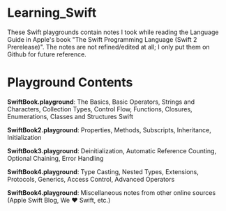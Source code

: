 # Learning_Swift
These Swift playgrounds contain notes I took while reading the Language Guide in
Apple's book "The Swift Programming Language (Swift 2 Prerelease)". The notes are 
not refined/edited at all; I only put them on Github for future reference.

# Playground Contents
**SwiftBook.playground**: The Basics, Basic Operators, Strings and Characters, Collection Types, 
Control Flow, Functions, Closures, Enumerations, Classes and Structures
Swift

**SwiftBook2.playground**: Properties, Methods, Subscripts, Inheritance, Initialization

**SwiftBook3.playground**: Deinitialization, Automatic Reference Counting, Optional Chaining, Error Handling

**SwiftBook4.playground**: Type Casting, Nested Types, Extensions, Protocols, Generics, Access Control, Advanced Operators

**SwiftBook4.playground**: Miscellaneous notes from other online sources (Apple Swift Blog, We :heart: Swift, etc.)
